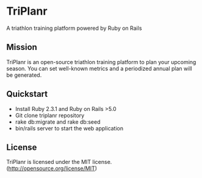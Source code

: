 # TriPlanr

A triathlon training platform powered by Ruby on Rails

## Mission
TriPlanr is an open-source triathlon training platform to plan your upcoming season.
You can set well-known metrics and a periodized annual plan will be generated.

## Quickstart

* Install Ruby 2.3.1 and Ruby on Rails >5.0
* Git clone triplanr repository
* rake db:migrate and rake db:seed
* bin/rails server to start the web application

## License
TriPlanr is licensed under the MIT license. (http://opensource.org/license/MIT)